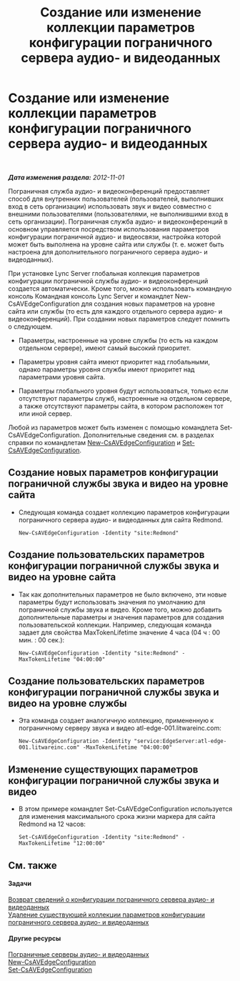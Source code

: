 ﻿---
title: Создание или изменение коллекции параметров конфигурации пограничного сервера аудио- и видеоданных
TOCTitle: Создание или изменение коллекции параметров конфигурации пограничного сервера аудио- и видеоданных
ms:assetid: 43899518-59c6-4be4-8892-d6f6207bfaab
ms:mtpsurl: https://technet.microsoft.com/ru-ru/library/JJ688039(v=OCS.15)
ms:contentKeyID: 49887967
ms.date: 05/19/2016
mtps_version: v=OCS.15
ms.translationtype: HT
---

# Создание или изменение коллекции параметров конфигурации пограничного сервера аудио- и видеоданных

 

_**Дата изменения раздела:** 2012-11-01_

Пограничная служба аудио- и видеоконференций предоставляет способ для внутренних пользователей (пользователей, выполнивших вход в сеть организации) использовать звук и видео совместно с внешними пользователями (пользователями, не выполнившими вход в сеть организации). Пограничная служба аудио- и видеоконференций в основном управляется посредством использования параметров конфигурации пограничной аудио- и видеосвязи, настройка которой может быть выполнена на уровне сайта или службы (т. е. может быть настроена для дополнительного пограничного сервера аудио- и видеоданных).

При установке Lync Server глобальная коллекция параметров конфигурации пограничной службы аудио- и видеоконференций создается автоматически. Кроме того, можно использовать командную консоль Командная консоль Lync Server и командлет New-CsAVEdgeConfiguration для создания новых параметров на уровне сайта или службы (то есть для каждого отдельного сервера аудио- и видеоконференций). При создании новых параметров следует помнить о следующем.

  - Параметры, настроенные на уровне службы (то есть на каждом отдельном сервере), имеют самый высокий приоритет.

  - Параметры уровня сайта имеют приоритет над глобальными, однако параметры уровня службы имеют приоритет над параметрами уровня сайта.

  - Параметры глобального уровня будут использоваться, только если отсутствуют параметры служб, настроенные на отдельном сервере, а также отсутствуют параметры сайта, в котором расположен тот или иной сервер.

Любой из параметров может быть изменен с помощью командлета Set-CsAVEdgeConfiguration. Дополнительные сведения см. в разделах справки по командлетам [New-CsAVEdgeConfiguration](https://docs.microsoft.com/en-us/powershell/module/skype/New-CsAVEdgeConfiguration) и [Set-CsAVEdgeConfiguration](https://docs.microsoft.com/en-us/powershell/module/skype/Set-CsAVEdgeConfiguration).

## Создание новых параметров конфигурации пограничной службы звука и видео на уровне сайта

  - Следующая команда создает коллекцию параметров конфигурации пограничного сервера аудио- и видеоданных для сайта Redmond.
    
        New-CsAVEdgeConfiguration -Identity "site:Redmond"

## Создание пользовательских параметров конфигурации пограничной службы звука и видео на уровне сайта

  - Так как дополнительных параметров не было включено, эти новые параметры будут использовать значения по умолчанию для пограничной службы звука и видео. Кроме того, можно добавить дополнительные параметры и значения параметров для создания пользовательской коллекции. Например, следующая команда задает для свойства MaxTokenLifetime значение 4 часа (04 ч : 00 мин. : 00 сек.):
    
        New-CsAVEdgeConfiguration -Identity "site:Redmond" -MaxTokenLifetime "04:00:00"

## Создание пользовательских параметров конфигурации пограничной службы звука и видео на уровне службы

  - Эта команда создает аналогичную коллекцию, примененную к пограничному серверу звука и видео atl-edge-001.litwareinc.com:
    
        New-CsAVEdgeConfiguration -Identity "service:EdgeServer:atl-edge-001.litwareinc.com" -MaxTokenLifetime "04:00:00"

## Изменение существующих параметров конфигурации пограничной службы звука и видео

  - В этом примере командлет Set-CsAVEdgeConfiguration используется для изменения максимального срока жизни маркера для сайта Redmond на 12 часов:
    
        Set-CsAVEdgeConfiguration -Identity "site:Redmond" -MaxTokenLifetime "12:00:00"

## См. также

#### Задачи

[Возврат сведений о конфигурации пограничного сервера аудио- и видеоданных](lync-server-2013-return-a-v-edge-server-configuration-information.md)  
[Удаление существующей коллекции параметров конфигурации пограничного сервера аудио- и видеоданных](lync-server-2013-delete-an-existing-collection-of-a-v-edge-server-configuration-settings.md)  

#### Другие ресурсы

[Пограничные серверы аудио- и видеоданных](lync-server-2013-audio-video-a-v-edge-servers.md)  
[New-CsAVEdgeConfiguration](https://docs.microsoft.com/en-us/powershell/module/skype/New-CsAVEdgeConfiguration)  
[Set-CsAVEdgeConfiguration](https://docs.microsoft.com/en-us/powershell/module/skype/Set-CsAVEdgeConfiguration)

